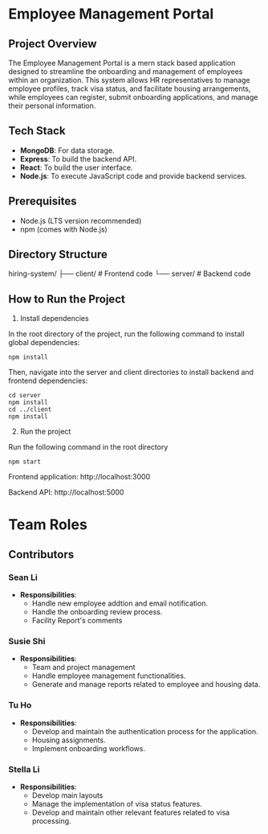 # Employee Management Portal

## Project Overview

The Employee Management Portal is a mern stack based application designed to streamline the onboarding and management of employees within an organization. This system allows HR representatives to manage employee profiles, track visa status, and facilitate housing arrangements, while employees can register, submit onboarding applications, and manage their personal information.

## Tech Stack

-   **MongoDB**: For data storage.
-   **Express**: To build the backend API.
-   **React**: To build the user interface.
-   **Node.js**: To execute JavaScript code and provide backend services.

## Prerequisites

-   Node.js (LTS version recommended)
-   npm (comes with Node.js)

## Directory Structure

hiring-system/
├── client/ # Frontend code
└── server/ # Backend code

## How to Run the Project

1. Install dependencies

In the root directory of the project, run the following command to install global dependencies:

```
npm install
```

Then, navigate into the server and client directories to install backend and frontend dependencies:

```
cd server
npm install
cd ../client
npm install
```

2. Run the project

Run the following command in the root directory

```
npm start
```

Frontend application: http://localhost:3000

Backend API: http://localhost:5000


# Team Roles

## Contributors

### Sean Li
- **Responsibilities**:
  - Handle new employee addtion and email notification.
  - Handle the onboarding review process.
  - Facility Report's comments

### Susie Shi
- **Responsibilities**:
  - Team and project management
  - Handle employee management functionalities.
  - Generate and manage reports related to employee and housing data.

### Tu Ho
- **Responsibilities**: 
  - Develop and maintain the authentication process for the application.
  - Housing assignments.
  - Implement onboarding workflows.


### Stella Li
- **Responsibilities**:
  - Develop main layouts
  - Manage the implementation of visa status features.
  - Develop and maintain other relevant features related to visa processing.


